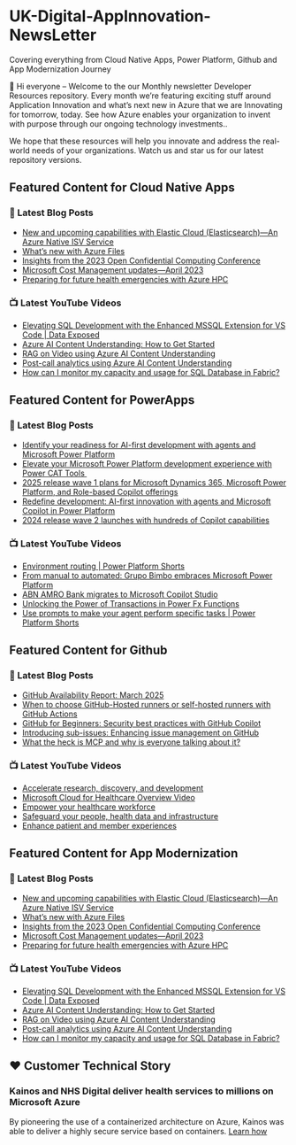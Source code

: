 # UK-Digital-AppInnovation-NewsLetter

Covering everything from Cloud Native Apps, Power Platform, Github and App Modernization Journey

👋 Hi everyone – Welcome to the our Monthly newsletter Developer Resources repository. Every month we’re featuring exciting stuff around Application Innovation and what’s next new in Azure that we are Innovating for tomorrow, today. See how Azure enables your organization to invent with purpose through our ongoing technology investments..


We hope that these resources will help you innovate and address the real-world needs of your organizations. Watch us and star us for our latest repository versions.

## Featured Content for Cloud Native Apps


### 📝 Latest Blog Posts

    
<!-- BLOGCNA:START -->
- [New and upcoming capabilities with Elastic Cloud (Elasticsearch)—An Azure Native ISV Service](https://azure.microsoft.com/blog/new-and-upcoming-capabilities-with-elastic-cloud-elasticsearch-an-azure-native-isv-service/)
- [What’s new with Azure Files](https://azure.microsoft.com/blog/what-s-new-with-azure-files/)
- [Insights from the 2023 Open Confidential Computing Conference](https://azure.microsoft.com/blog/insights-from-the-2023-open-confidential-computing-conference/)
- [Microsoft Cost Management updates—April 2023](https://azure.microsoft.com/blog/microsoft-cost-management-updates-april-2023/)
- [Preparing for future health emergencies with Azure HPC ](https://azure.microsoft.com/blog/preparing-for-future-health-emergencies-with-azure-hpc/)
<!-- BLOGCNA:END -->

### 📺 Latest YouTube Videos

 
<!-- YOUTUBECNA:START -->
- [Elevating SQL Development with the Enhanced MSSQL Extension for VS Code | Data Exposed](https://www.youtube.com/watch?v=zFgJespwu9A)
- [Azure AI Content Understanding: How to Get Started](https://www.youtube.com/watch?v=kYwq9HNVj1s)
- [RAG on Video using Azure AI Content Understanding](https://www.youtube.com/watch?v=fafneWnT2kw)
- [Post-call analytics using Azure AI Content Understanding](https://www.youtube.com/watch?v=bVAhBA_gjuw)
- [How can I monitor my capacity and usage for SQL Database in Fabric?](https://www.youtube.com/watch?v=ODGSkXBsnC8)
<!-- YOUTUBECNA:END -->

##  Featured Content for PowerApps
### 📝 Latest Blog Posts
<!-- BLOGPOWER:START -->
- [Identify your readiness for AI-first development with agents and Microsoft Power Platform](https://www.microsoft.com/en-us/power-platform/blog/2025/04/14/identify-your-readiness-for-ai-first-development-with-agents-and-microsoft-power-platform/)
- [Elevate your Microsoft Power Platform development experience with Power CAT Tools ](https://www.microsoft.com/en-us/power-platform/blog/2025/03/04/elevate-your-microsoft-power-platform-development-experience-with-power-cat-tools/)
- [2025 release wave 1 plans for Microsoft Dynamics 365, Microsoft Power Platform, and Role-based Copilot offerings](https://www.microsoft.com/en-us/dynamics-365/blog/business-leader/2025/01/23/2025-release-wave-1-plans-for-microsoft-dynamics-365-microsoft-power-platform-and-role-based-copilot-offerings/)
- [Redefine development: AI-first innovation with agents and Microsoft Copilot in Power Platform](https://www.microsoft.com/en-us/power-platform/blog/2024/11/19/redefine-development-ai-first-innovation-with-agents-and-microsoft-copilot-in-power-platform/)
- [2024 release wave 2 launches with hundreds of Copilot capabilities](https://www.microsoft.com/en-us/dynamics-365/blog/business-leader/2024/10/29/2024-release-wave-2-launches-with-hundreds-of-copilot-capabilities/)
<!-- BLOGPOWER:END -->
 ### 📺 Latest YouTube Videos
    
<!-- YOUTUBEPOWER:START -->
- [Environment routing | Power Platform Shorts](https://www.youtube.com/watch?v=pvb9_mkiSYI)
- [From manual to automated: Grupo Bimbo embraces Microsoft Power Platform](https://www.youtube.com/watch?v=118HvUBDDqc)
- [ABN AMRO Bank migrates to Microsoft Copilot Studio](https://www.youtube.com/watch?v=BszqCjg9f6U)
- [Unlocking the Power of Transactions in Power Fx Functions](https://www.youtube.com/watch?v=m6GbQDZ4pas)
- [Use prompts to make your agent perform specific tasks | Power Platform Shorts](https://www.youtube.com/watch?v=oUeEkZNrcxo)
<!-- YOUTUBEPOWER:END -->

##  Featured Content for Github
### 📝 Latest Blog Posts
<!-- BLOGGITHUB:START -->
- [GitHub Availability Report: March 2025](https://github.blog/news-insights/company-news/github-availability-report-march-2025/)
- [When to choose GitHub-Hosted runners or self-hosted runners with GitHub Actions](https://github.blog/enterprise-software/ci-cd/when-to-choose-github-hosted-runners-or-self-hosted-runners-with-github-actions/)
- [GitHub for Beginners: Security best practices with GitHub Copilot](https://github.blog/ai-and-ml/github-copilot/github-for-beginners-security-best-practices-with-github-copilot/)
- [Introducing sub-issues: Enhancing issue management on GitHub](https://github.blog/engineering/architecture-optimization/introducing-sub-issues-enhancing-issue-management-on-github/)
- [What the heck is MCP and why is everyone talking about it?](https://github.blog/ai-and-ml/llms/what-the-heck-is-mcp-and-why-is-everyone-talking-about-it/)
<!-- BLOGGITHUB:END -->
### 📺 Latest YouTube Videos
<!-- YOUTUBEGITHUB:START -->
- [Accelerate research, discovery, and development](https://www.youtube.com/watch?v=v_vxP1ckAIk)
- [Microsoft Cloud for Healthcare Overview Video](https://www.youtube.com/watch?v=ju7-s7Sb8Yg)
- [Empower your healthcare workforce](https://www.youtube.com/watch?v=WLwRRsCrBXs)
- [Safeguard your people, health data and infrastructure](https://www.youtube.com/watch?v=NmTv5iWY8mE)
- [Enhance patient and member experiences](https://www.youtube.com/watch?v=ZJm0UcSEwxU)
<!-- YOUTUBEGITHUB:END -->
##  Featured Content for App Modernization
### 📝 Latest Blog Posts
<!-- BLOGAPPMOD:START -->
- [New and upcoming capabilities with Elastic Cloud (Elasticsearch)—An Azure Native ISV Service](https://azure.microsoft.com/blog/new-and-upcoming-capabilities-with-elastic-cloud-elasticsearch-an-azure-native-isv-service/)
- [What’s new with Azure Files](https://azure.microsoft.com/blog/what-s-new-with-azure-files/)
- [Insights from the 2023 Open Confidential Computing Conference](https://azure.microsoft.com/blog/insights-from-the-2023-open-confidential-computing-conference/)
- [Microsoft Cost Management updates—April 2023](https://azure.microsoft.com/blog/microsoft-cost-management-updates-april-2023/)
- [Preparing for future health emergencies with Azure HPC ](https://azure.microsoft.com/blog/preparing-for-future-health-emergencies-with-azure-hpc/)
<!-- BLOGAPPMOD:END -->
### 📺 Latest YouTube Videos
<!-- YOUTUBEAPPMOD:START -->
- [Elevating SQL Development with the Enhanced MSSQL Extension for VS Code | Data Exposed](https://www.youtube.com/watch?v=zFgJespwu9A)
- [Azure AI Content Understanding: How to Get Started](https://www.youtube.com/watch?v=kYwq9HNVj1s)
- [RAG on Video using Azure AI Content Understanding](https://www.youtube.com/watch?v=fafneWnT2kw)
- [Post-call analytics using Azure AI Content Understanding](https://www.youtube.com/watch?v=bVAhBA_gjuw)
- [How can I monitor my capacity and usage for SQL Database in Fabric?](https://www.youtube.com/watch?v=ODGSkXBsnC8)
<!-- YOUTUBEAPPMOD:END -->


## ♥️ Customer Technical Story 

### Kainos and NHS Digital deliver health services to millions on Microsoft Azure

By pioneering the use of a containerized architecture on Azure, Kainos was able to deliver a highly secure service based on containers. [Learn how](https://customers.microsoft.com/en-us/story/1368348549535774520-kainos-and-nhs-digital-deliver-health-services-to-millions-on-microsoft-azure)

